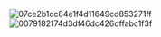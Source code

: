 ![07ce2b1cc84e1f4d11649cd853271ff](https://github.com/zxx17/LogisticsFSM/assets/106720338/b866928f-84dc-4cfa-87de-6375ef387a63)
![0079182174d3df46dc426dffabc1f3f](https://github.com/zxx17/LogisticsFSM/assets/106720338/10b5304b-18ab-4364-9bb1-1c10544bdd89)

